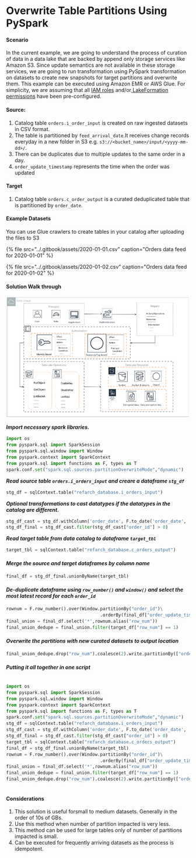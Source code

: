 # Overwrite Table Partitions Using PySpark

#### Scenario

In the current example, we are going to understand the process of curation of data in a data lake that are backed by append only storage services like Amazon S3. Since update semantics are not available in these storage services, we are going to run transformation using PySpark transformation on  datasets to create new snapshots for  target partitions and overwrite them.  This example can be executed using Amazon EMR or AWS Glue. For simplicity, we are assuming that all [IAM roles](../data-security-and-access-control-architecture/data-security-and-access-control-using-iam.md) and/or[ LakeFormation permissions](../data-security-and-access-control-architecture/fine-grained-access-control-with-amazon-lake-formation.md) have been pre-configured. 

#### **Source:**

1. Catalog table `orders.i_order_input` is created on raw ingested datasets in CSV format. 
2. The table is partitioned by `feed_arrival_date`.It receives change records everyday in a new folder in S3 e.g. `s3://<bucket_name>/input/<yyyy-mm-dd>/`.
3. There can be duplicates due to multiple updates to the same order in a day.
4.  `order_update_timestamp` represents the time when the order was updated

#### Target

1. Catalog table `orders.c_order_output` is a curated  deduplicated table  that is  partitioned by `order_date`.

#### Example Datasets 

You can use Glue crawlers to create tables in your catalog after uploading the files to S3

{% file src="../.gitbook/assets/2020-01-01.csv" caption="Orders data feed for 2020-01-01" %}

{% file src="../.gitbook/assets/2020-01-02.csv" caption="Orders data feed for 2020-01-02" %}

#### Solution Walk through

![](../.gitbook/assets/image%20%282%29.png)

_**Import necessary spark libraries.**_

```python
import os
from pyspark.sql import SparkSession
from pyspark.sql.window import Window
from pyspark.context import SparkContext
from pyspark.sql import functions as F, types as T
spark.conf.set("spark.sql.sources.partitionOverwriteMode","dynamic")
```

_**Read source table `orders.i_orders_input` and creare a dataframe `stg_df`**_

```python
stg_df = sqlContext.table("refarch_database.i_orders_input")
```

_**Optional transformations to cast datatypes if the datatypes in the catalog are different.**_

```python
stg_df_cast = stg_df.withColumn('order_date', F.to_date('order_date', 'yyyy-MM-dd HH:mm:ss')).withColumn('order_update_timestamp', F.to_timestamp('order_update_timestamp', 'yyyy-MM-dd HH:mm:ss')).filter(stg_df["feed_arrival_date"] == '2020-01-02')
stg_df_final = stg_df_cast.filter(stg_df_cast["order_id"] > 0) 

```

_**Read target table from data catalog to dataframe `target_tbl`**_

```python
target_tbl = sqlContext.table("refarch_database.c_orders_output")
```

#### _Merge the source and target dataframes by column name_

```python
final_df = stg_df_final.unionByName(target_tbl)
```

#### _De-duplicate  dataframe using `row_number()` and `window()` and select the most latest record for each `order_id`_

```python
rownum = F.row_number().over(Window.partitionBy("order_id")\
									.orderBy(final_df["order_update_timestamp"].desc()))
final_union = final_df.select('*',rownum.alias("row_num"))
final_union_dedupe = final_union.filter(target_df["row_num"] == 1)
```

#### _**Overwrite the partitions with new curated datasets to output location**_

```python
final_union_dedupe.drop("row_num").coalesce(2).write.partitionBy(["order_date"]).mode("overwrite").parquet("s3://<YOUR_BUCKET>/output")
```

#### _Putting it all together in one script_

```python

import os
from pyspark.sql import SparkSession
from pyspark.sql.window import Window
from pyspark.context import SparkContext
from pyspark.sql import functions as F, types as T
spark.conf.set("spark.sql.sources.partitionOverwriteMode","dynamic")
stg_df = sqlContext.table("refarch_database.i_orders_input")
stg_df_cast = stg_df.withColumn('order_date', F.to_date('order_date', 'yyyy-MM-dd HH:mm:ss')).withColumn('order_update_timestamp', F.to_timestamp('order_update_timestamp', 'yyyy-MM-dd HH:mm:ss')).filter(stg_df["feed_arrival_date"] == '2020-01-02')
stg_df_final = stg_df_cast.filter(stg_df_cast["order_id"] > 0) 
target_tbl = sqlContext.table("refarch_database.c_orders_output")
final_df = stg_df_final.unionByName(target_tbl)
rownum = F.row_number().over(Window.partitionBy("order_id")\
									.orderBy(final_df["order_update_timestamp"].desc()))
final_union = final_df.select('*',rownum.alias("row_num"))
final_union_dedupe = final_union.filter(target_df["row_num"] == 1)
final_union_dedupe.drop("row_num").coalesce(2).write.partitionBy(["order_date"]).mode("overwrite").parquet("s3://<YOUR_BUCKET>/output")
    
```

#### Considerations

1. This solution is useful forsmall to medium datasets. Generally in the order of 10s of GBs.
2. Use this method when number of partition impacted is very less.
3. This method can be used for large tables only of number of partitions impacted is small. 
4. Can be executed for frequently arriving datasets as the process is idempotent.


